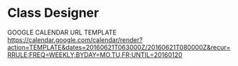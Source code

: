 # Class Designer

GOOGLE CALENDAR URL TEMPLATE
https://calendar.google.com/calendar/render?action=TEMPLATE&dates=20160621T063000Z/20160621T080000Z&recur=RRULE:FREQ=WEEKLY;BYDAY=MO,TU,FR;UNTIL=20160120
